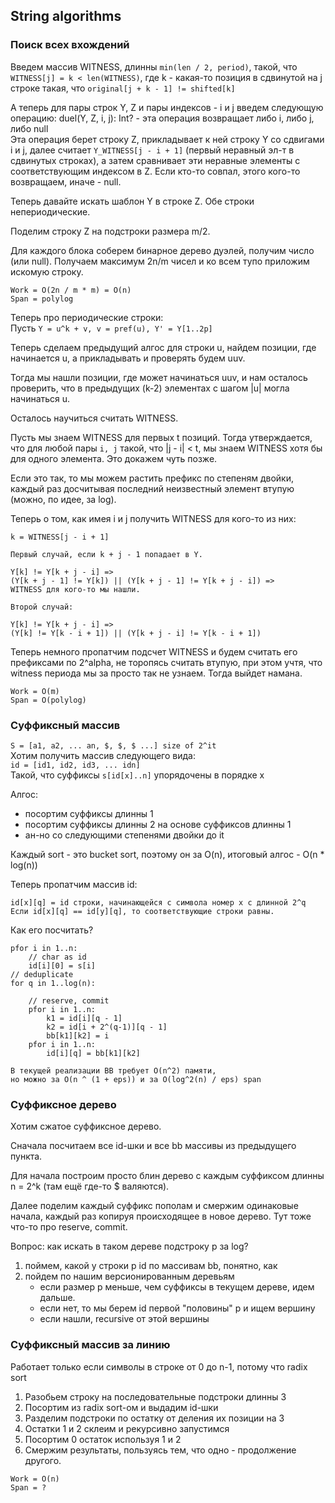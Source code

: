 ## String algorithms

### Поиск всех вхождений

Введем массив WITNESS, длинны `min(len / 2, period)`, такой, что 
`WITNESS[j] = k < len(WITNESS)`,
где k - какая-то позиция в сдвинутой на j строке такая, 
что `original[j + k - 1] != shifted[k]`

А теперь для пары строк Y, Z и пары индексов - i и j
введем следующую операцию:
duel(Y, Z, i, j): Int? - 
эта операция возвращает либо i, либо j, либо null \
Эта операция берет строку Z, 
прикладывает к ней строку Y со сдвигами i и j,
далее считает `Y_WITNESS[j - i + 1]`
(первый неравный эл-т в сдвинутых строках), 
а затем сравнивает эти неравные элементы с соответствующим индексом в Z.
Если кто-то совпал, этого кого-то возвращаем, иначе - null.

Теперь давайте искать шаблон Y в строке Z. Обе строки непериодические.

Поделим строку Z на подстроки размера m/2.

Для каждого блока соберем бинарное дерево дуэлей, 
получим число (или null).
Получаем максимум 2n/m чисел и ко всем тупо приложим искомую строку.

```
Work = O(2n / m * m) = O(n)
Span = polylog
```

Теперь про периодические строки: \
Пусть `Y = u^k + v, v = pref(u), Y' = Y[1..2p]`

Теперь сделаем предыдущий алгос для строки u, 
найдем позиции, где начинается u,
а прикладывать и проверять будем uuv.

Тогда мы нашли позиции, где может начинаться uuv,
и нам осталось проверить, что в предыдущих (k-2) элементах 
с шагом |u| могла начинаться u.


Осталось научиться считать WITNESS.

Пусть мы знаем WITNESS для первых t позиций.
Тогда утверждается, что для любой пары `i, j` такой, что |j - i| < t, 
мы знаем WITNESS хотя бы для одного элемента.
Это докажем чуть позже.

Если это так, то мы можем растить префикс по степеням двойки, 
каждый раз досчитывая последний неизвестный элемент втупую
(можно, по идее, за log).

Теперь о том, как имея i и j получить WITNESS для кого-то из них:
```
k = WITNESS[j - i + 1]

Первый случай, если k + j - 1 попадает в Y.

Y[k] != Y[k + j - i] =>
(Y[k + j - 1] != Y[k]) || (Y[k + j - 1] != Y[k + j - i]) =>
WITNESS для кого-то мы нашли.

Второй случай:

Y[k] != Y[k + j - i] =>
(Y[k] != Y[k - i + 1]) || (Y[k + j - i] != Y[k - i + 1])
```

Теперь немного пропатчим подсчет WITNESS 
и будем считать его префиксами по 2^alpha, не торопясь считать втупую, 
при этом учтя, что witness периода мы за просто так не узнаем.
Тогда выйдет намана.

```
Work = O(m)
Span = O(polylog)
```


### Суффиксный массив

`S = [a1, a2, ... an, $, $, $ ...] size of 2^it` \
Хотим получить массив следующего вида: \
`id = [id1, id2, id3, ... idn]` \
Такой, что суффиксы `s[id[x]..n]` упорядочены в порядке x

Алгос:
- посортим суффиксы длинны 1
- посортим суффиксы длинны 2 на основе суффиксов длинны 1
- ан-но со следующими степенями двойки до it

Каждый sort - это bucket sort, поэтому он за O(n), 
итоговый алгос - O(n * log(n))


Теперь пропатчим массив id:
```
id[x][q] = id строки, начинающейся с символа номер x с длинной 2^q
Если id[x][q] == id[y][q], то соответствующие строки равны.
```
Как его посчитать?
```
pfor i in 1..n:
    // char as id
    id[i][0] = s[i]
// deduplicate
for q in 1..log(n):

    // reserve, commit
    pfor i in 1..n:
        k1 = id[i][q - 1]
        k2 = id[i + 2^(q-1)][q - 1]
        bb[k1][k2] = i
    pfor i in 1..n:
        id[i][q] = bb[k1][k2]

В текущей реализации BB требует O(n^2) памяти, 
но можно за O(n ^ (1 + eps)) и за O(log^2(n) / eps) span
```


### Суффиксное дерево

Хотим сжатое суффиксное дерево.

Сначала посчитаем все id-шки и все bb массивы из предыдущего пункта.

Для начала построим просто блин дерево
с каждым суффиксом длинны n = 2^k (там ещё где-то $ валяются).

Далее поделим каждый суффикс пополам и смержим одинаковые начала, 
каждый раз копируя происходящее в новое дерево.
Тут тоже что-то про reserve, commit.

Вопрос: как искать в таком дереве подстроку p за log?

1. поймем, какой у строки p id по массивам bb, понятно, как
2. пойдем по нашим версионированным деревьям
   - если размер p меньше, чем суффиксы в текущем дереве, идем дальше.
   - если нет, то мы берем id первой "половины" p и ищем вершину
   - если нашли, recursive от этой вершины



### Суффиксный массив за линию

Работает только если символы в строке от 0 до n-1, 
потому что radix sort

1. Разобьем строку на последовательные подстроки длинны 3
2. Посортим из radix sort-ом и выдадим id-шки
3. Разделим подстроки по остатку от деления их позиции на 3
4. Остатки 1 и 2 склеим и рекурсивно запустимся
5. Посортим 0 остаток используя 1 и 2
6. Смержим результаты, пользуясь тем, что одно - продолжение другого.

```
Work = O(n)
Span = ?
```
